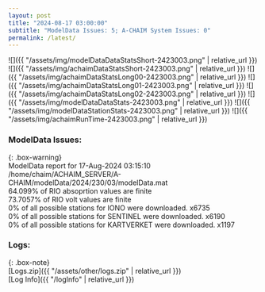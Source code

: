 ```yaml
---
layout: post
title: "2024-08-17 03:00:00"
subtitle: "ModelData Issues: 5; A-CHAIM System Issues: 0"
permalink: /latest/
---
```


![]({{ "/assets/img/modelDataDataStatsShort-2423003.png" | relative_url }})
![]({{ "/assets/img/achaimDataStatsShort-2423003.png" | relative_url }})
![]({{ "/assets/img/achaimDataStatsLong00-2423003.png" | relative_url }})
![]({{ "/assets/img/achaimDataStatsLong01-2423003.png" | relative_url }})
![]({{ "/assets/img/achaimDataStatsLong02-2423003.png" | relative_url }})
![]({{ "/assets/img/modelDataDataStats-2423003.png" | relative_url }})
![]({{ "/assets/img/modelDataStationStats-2423003.png" | relative_url }})
![]({{ "/assets/img/achaimRunTime-2423003.png" | relative_url }})


### ModelData Issues:  
  
{: .box-warning}  
 ModelData report for 17-Aug-2024 03:15:10   
 /home/chaim/ACHAIM_SERVER/A-CHAIM/modelData/2024/230/03/modelData.mat   
 64.099% of RIO absoprtion values are finite   
 73.7057% of RIO volt values are finite   
 0% of all possible stations for IONO were downloaded. x6735   
 0% of all possible stations for SENTINEL were downloaded. x6190   
 0% of all possible stations for KARTVERKET were downloaded. x1197   
  


### Logs:  
  
{: .box-note}  
[Logs.zip]({{ "/assets/other/logs.zip" | relative_url }})  
[Log Info]({{ "/logInfo" | relative_url }})  
